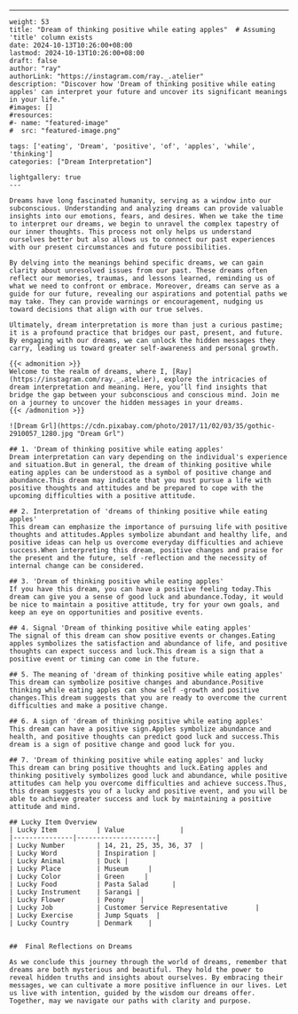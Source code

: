 ---
    weight: 53
    title: "Dream of thinking positive while eating apples"  # Assuming 'title' column exists
    date: 2024-10-13T10:26:00+08:00
    lastmod: 2024-10-13T10:26:00+08:00
    draft: false
    author: "ray"
    authorLink: "https://instagram.com/ray._.atelier"
    description: "Discover how 'Dream of thinking positive while eating apples' can interpret your future and uncover its significant meanings in your life."
    #images: []
    #resources:
    #- name: "featured-image"
    #  src: "featured-image.png"
    
    tags: ['eating', 'Dream', 'positive', 'of', 'apples', 'while', 'thinking']
    categories: ["Dream Interpretation"]
    
    lightgallery: true
    ---
    
    Dreams have long fascinated humanity, serving as a window into our subconscious. Understanding and analyzing dreams can provide valuable insights into our emotions, fears, and desires. When we take the time to interpret our dreams, we begin to unravel the complex tapestry of our inner thoughts. This process not only helps us understand ourselves better but also allows us to connect our past experiences with our present circumstances and future possibilities.
    
    By delving into the meanings behind specific dreams, we can gain clarity about unresolved issues from our past. These dreams often reflect our memories, traumas, and lessons learned, reminding us of what we need to confront or embrace. Moreover, dreams can serve as a guide for our future, revealing our aspirations and potential paths we may take. They can provide warnings or encouragement, nudging us toward decisions that align with our true selves.
    
    Ultimately, dream interpretation is more than just a curious pastime; it is a profound practice that bridges our past, present, and future. By engaging with our dreams, we can unlock the hidden messages they carry, leading us toward greater self-awareness and personal growth.
    
    {{< admonition >}}
    Welcome to the realm of dreams, where I, [Ray](https://instagram.com/ray._.atelier), explore the intricacies of dream interpretation and meaning. Here, you’ll find insights that bridge the gap between your subconscious and conscious mind. Join me on a journey to uncover the hidden messages in your dreams.
    {{< /admonition >}}
    
    ![Dream Grl](https://cdn.pixabay.com/photo/2017/11/02/03/35/gothic-2910057_1280.jpg "Dream Grl")
    
    ## 1. 'Dream of thinking positive while eating apples'
    Dream interpretation can vary depending on the individual's experience and situation.But in general, the dream of thinking positive while eating apples can be understood as a symbol of positive change and abundance.This dream may indicate that you must pursue a life with positive thoughts and attitudes and be prepared to cope with the upcoming difficulties with a positive attitude.
    
    ## 2. Interpretation of 'dreams of thinking positive while eating apples'
    This dream can emphasize the importance of pursuing life with positive thoughts and attitudes.Apples symbolize abundant and healthy life, and positive ideas can help us overcome everyday difficulties and achieve success.When interpreting this dream, positive changes and praise for the present and the future, self -reflection and the necessity of internal change can be considered.
    
    ## 3. 'Dream of thinking positive while eating apples'
    If you have this dream, you can have a positive feeling today.This dream can give you a sense of good luck and abundance.Today, it would be nice to maintain a positive attitude, try for your own goals, and keep an eye on opportunities and positive events.
    
    ## 4. Signal 'Dream of thinking positive while eating apples'
    The signal of this dream can show positive events or changes.Eating apples symbolizes the satisfaction and abundance of life, and positive thoughts can expect success and luck.This dream is a sign that a positive event or timing can come in the future.
    
    ## 5. The meaning of 'dream of thinking positive while eating apples'
    This dream can symbolize positive changes and abundance.Positive thinking while eating apples can show self -growth and positive changes.This dream suggests that you are ready to overcome the current difficulties and make a positive change.
    
    ## 6. A sign of 'dream of thinking positive while eating apples'
    This dream can have a positive sign.Apples symbolize abundance and health, and positive thoughts can predict good luck and success.This dream is a sign of positive change and good luck for you.
    
    ## 7. 'Dream of thinking positive while eating apples' and lucky
    This dream can bring positive thoughts and luck.Eating apples and thinking positively symbolizes good luck and abundance, while positive attitudes can help you overcome difficulties and achieve success.Thus, this dream suggests you of a lucky and positive event, and you will be able to achieve greater success and luck by maintaining a positive attitude and mind.
    
    ## Lucky Item Overview
    | Lucky Item          | Value              |
    |---------------|--------------------|
    | Lucky Number        | 14, 21, 25, 35, 36, 37  |
    | Lucky Word          | Inspiration |
    | Lucky Animal        | Duck |
    | Lucky Place         | Museum     |
    | Lucky Color         | Green     |
    | Lucky Food          | Pasta Salad      |
    | Lucky Instrument    | Sarangi |
    | Lucky Flower        | Peony    |
    | Lucky Job           | Customer Service Representative       |
    | Lucky Exercise      | Jump Squats  |
    | Lucky Country       | Denmark    |
    
    
    ##  Final Reflections on Dreams
    
    As we conclude this journey through the world of dreams, remember that dreams are both mysterious and beautiful. They hold the power to reveal hidden truths and insights about ourselves. By embracing their messages, we can cultivate a more positive influence in our lives. Let us live with intention, guided by the wisdom our dreams offer. Together, may we navigate our paths with clarity and purpose.
    
